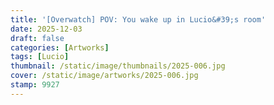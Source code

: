 ```yaml
---
title: '[Overwatch] POV: You wake up in Lucio&#39;s room'
date: 2025-12-03
draft: false
categories: [Artworks]
tags: [Lucio]
thumbnail: /static/image/thumbnails/2025-006.jpg
cover: /static/image/artworks/2025-006.jpg
stamp: 9927
---
```


